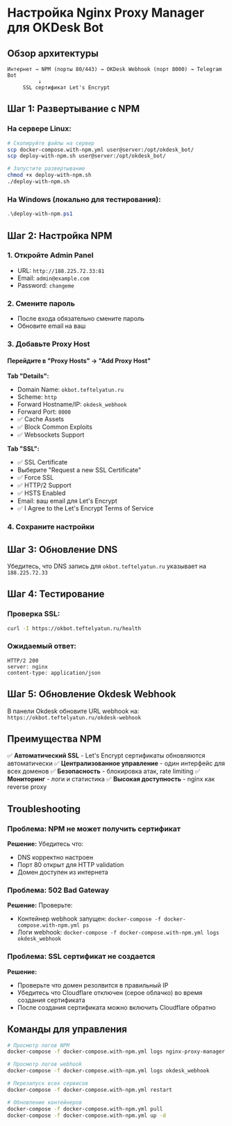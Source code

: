 # Настройка Nginx Proxy Manager для OKDesk Bot

## Обзор архитектуры

```
Интернет → NPM (порты 80/443) → OKDesk Webhook (порт 8000) → Telegram Bot
          ↓
     SSL сертификат Let's Encrypt
```

## Шаг 1: Развертывание с NPM

### На сервере Linux:
```bash
# Скопируйте файлы на сервер
scp docker-compose.with-npm.yml user@server:/opt/okdesk_bot/
scp deploy-with-npm.sh user@server:/opt/okdesk_bot/

# Запустите развертывание
chmod +x deploy-with-npm.sh
./deploy-with-npm.sh
```

### На Windows (локально для тестирования):
```powershell
.\deploy-with-npm.ps1
```

## Шаг 2: Настройка NPM

### 1. Откройте Admin Panel
- URL: `http://188.225.72.33:81`
- Email: `admin@example.com`
- Password: `changeme`

### 2. Смените пароль
- После входа обязательно смените пароль
- Обновите email на ваш

### 3. Добавьте Proxy Host

#### Перейдите в "Proxy Hosts" → "Add Proxy Host"

**Tab "Details":**
- Domain Name: `okbot.teftelyatun.ru`
- Scheme: `http`
- Forward Hostname/IP: `okdesk_webhook`
- Forward Port: `8000`
- ✅ Cache Assets
- ✅ Block Common Exploits
- ✅ Websockets Support

**Tab "SSL":**
- ✅ SSL Certificate
- Выберите "Request a new SSL Certificate"
- ✅ Force SSL
- ✅ HTTP/2 Support
- ✅ HSTS Enabled
- Email: ваш email для Let's Encrypt
- ✅ I Agree to the Let's Encrypt Terms of Service

### 4. Сохраните настройки

## Шаг 3: Обновление DNS

Убедитесь, что DNS запись для `okbot.teftelyatun.ru` указывает на `188.225.72.33`

## Шаг 4: Тестирование

### Проверка SSL:
```bash
curl -I https://okbot.teftelyatun.ru/health
```

### Ожидаемый ответ:
```
HTTP/2 200
server: nginx
content-type: application/json
```

## Шаг 5: Обновление Okdesk Webhook

В панели Okdesk обновите URL webhook на:
`https://okbot.teftelyatun.ru/okdesk-webhook`

## Преимущества NPM

✅ **Автоматический SSL** - Let's Encrypt сертификаты обновляются автоматически
✅ **Централизованное управление** - один интерфейс для всех доменов
✅ **Безопасность** - блокировка атак, rate limiting
✅ **Мониторинг** - логи и статистика
✅ **Высокая доступность** - nginx как reverse proxy

## Troubleshooting

### Проблема: NPM не может получить сертификат
**Решение:** Убедитесь что:
- DNS корректно настроен
- Порт 80 открыт для HTTP validation
- Домен доступен из интернета

### Проблема: 502 Bad Gateway
**Решение:** Проверьте:
- Контейнер webhook запущен: `docker-compose -f docker-compose.with-npm.yml ps`
- Логи webhook: `docker-compose -f docker-compose.with-npm.yml logs okdesk_webhook`

### Проблема: SSL сертификат не создается
**Решение:**
- Проверьте что домен резолвится в правильный IP
- Убедитесь что Cloudflare отключен (серое облачко) во время создания сертификата
- После создания сертификата можно включить Cloudflare обратно

## Команды для управления

```bash
# Просмотр логов NPM
docker-compose -f docker-compose.with-npm.yml logs nginx-proxy-manager

# Просмотр логов webhook
docker-compose -f docker-compose.with-npm.yml logs okdesk_webhook

# Перезапуск всех сервисов
docker-compose -f docker-compose.with-npm.yml restart

# Обновление контейнеров
docker-compose -f docker-compose.with-npm.yml pull
docker-compose -f docker-compose.with-npm.yml up -d
```
